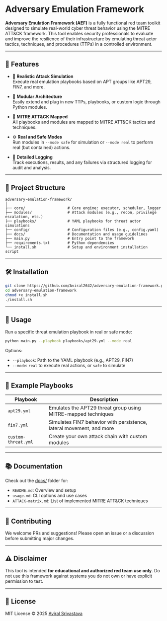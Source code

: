 # Adversary Emulation Framework

**Adversary Emulation Framework (AEF)** is a fully functional red team toolkit designed to simulate real-world cyber threat behavior using the MITRE ATT&CK framework. This tool enables security professionals to evaluate and improve the resilience of their infrastructure by emulating threat actor tactics, techniques, and procedures (TTPs) in a controlled environment.

---

## 🚀 Features

- 🎯 **Realistic Attack Simulation**  
  Execute real emulation playbooks based on APT groups like APT29, FIN7, and more.

- 🧠 **Modular Architecture**  
  Easily extend and plug in new TTPs, playbooks, or custom logic through Python modules.

- 📖 **MITRE ATT&CK Mapped**  
  All playbooks and modules are mapped to MITRE ATT&CK tactics and techniques.

- ⚙️ **Real and Safe Modes**  
  Run modules in `--mode safe` for simulation or `--mode real` to perform real (but contained) actions.

- 📝 **Detailed Logging**  
  Track executions, results, and any failures via structured logging for audit and analysis.

---

## 📂 Project Structure

```
adversary-emulation-framework/
│
├── core/                   # Core engine: executor, scheduler, logger
├── modules/                # Attack modules (e.g., recon, privilege escalation, etc.)
├── playbooks/              # YAML playbooks for threat actor simulations
├── config/                 # Configuration files (e.g., config.yaml)
├── docs/                   # Documentation and usage guidelines
├── main.py                 # Entry point to the framework
├── requirements.txt        # Python dependencies
└── install.sh              # Setup and environment installation script
```

---

## 🛠️ Installation

```bash
git clone https://github.com/Aviral2642/adversary-emulation-framework.git
cd adversary-emulation-framework
chmod +x install.sh
./install.sh
```

---

## 🧪 Usage

Run a specific threat emulation playbook in real or safe mode:

```bash
python main.py --playbook playbooks/apt29.yml --mode real
```

Options:
- `--playbook`: Path to the YAML playbook (e.g., APT29, FIN7)
- `--mode`: `real` to execute real actions, or `safe` to simulate

---

## 📘 Example Playbooks

| Playbook | Description |
|----------|-------------|
| `apt29.yml` | Emulates the APT29 threat group using MITRE-mapped techniques |
| `fin7.yml`  | Simulates FIN7 behavior with persistence, lateral movement, and more |
| `custom-threat.yml` | Create your own attack chain with custom modules |

---

## 📚 Documentation

Check out the [docs/](docs/) folder for:

- `README.md`: Overview and setup
- `usage.md`: CLI options and use cases
- `ATTACK-matrix.md`: List of implemented MITRE ATT&CK techniques

---

## 🧩 Contributing

We welcome PRs and suggestions! Please open an issue or a discussion before submitting major changes.

---

## ⚠️ Disclaimer

This tool is intended **for educational and authorized red team use only**. Do not use this framework against systems you do not own or have explicit permission to test.

---

## 📄 License

MIT License © 2025 [Aviral Srivastava](https://github.com/Aviral2642)
